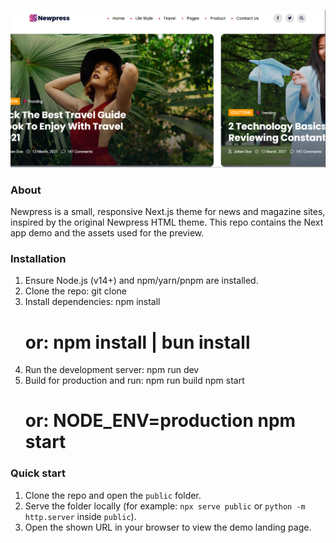 [![Newpress landing page](./public/langing-page.png)](https://htmldemo.zcubethemes.com/newpress/index.html)

<!-- Added: brief project info and quick start -->

### About

Newpress is a small, responsive Next.js theme for news and magazine sites, inspired by the original Newpress HTML theme. This repo contains the Next app demo and the assets used for the preview.

### Installation

1. Ensure Node.js (v14+) and npm/yarn/pnpm are installed.
2. Clone the repo:
   git clone <repo-url>
3. Install dependencies:
   npm install
   # or: npm install | bun install
4. Run the development server:
   npm run dev
5. Build for production and run:
   npm run build
   npm start
   # or: NODE_ENV=production npm start

### Quick start

1. Clone the repo and open the `public` folder.
2. Serve the folder locally (for example: `npx serve public` or `python -m http.server` inside `public`).
3. Open the shown URL in your browser to view the demo landing page.
